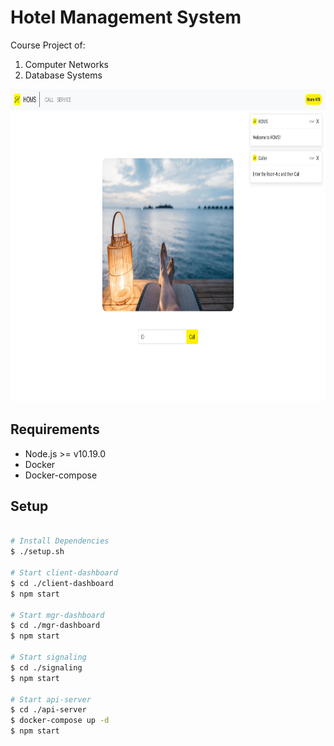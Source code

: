 # Hotel Management System

Course Project of:
1. Computer Networks
2. Database Systems

<p align="center">
  <kbd>
    <img src=".readme/imgs/client-dashboard-main.png" height="500px">
  </kbd>
</p>

## Requirements

- Node.js >= v10.19.0
- Docker
- Docker-compose

## Setup

```sh

# Install Dependencies
$ ./setup.sh

# Start client-dashboard
$ cd ./client-dashboard
$ npm start

# Start mgr-dashboard
$ cd ./mgr-dashboard
$ npm start

# Start signaling
$ cd ./signaling
$ npm start

# Start api-server
$ cd ./api-server
$ docker-compose up -d
$ npm start
```

